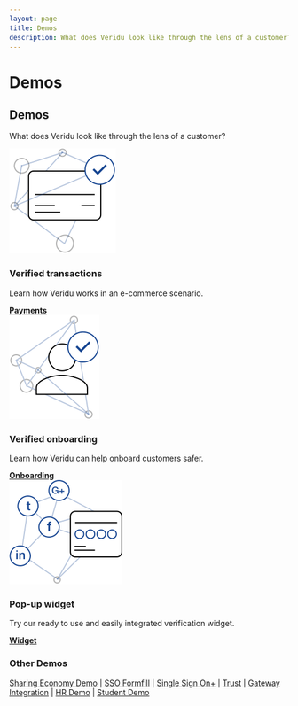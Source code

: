 ```yaml
---
layout: page
title: Demos
description: What does Veridu look like through the lens of a customer?
---
```

<div class="container-fluid">
    <div class="row">
        <div class="col-xs-12 col-sm-12 col-lg-12 padding-demo box crypto- wow animate fadeIn">
            <div class="tl-line">
            </div>
            <h1 class="visible-lg center thin">Demos</h1>
            <h2 class="hidden-lg center thin">Demos</h2>
            <div class="divider-header-3"></div>
            <p class="light center">
                What does Veridu look like through the lens of a customer?
            </p>
            <div class="row">
                <div class="col-xs-12 col-sm-4 col-lg-4 center story-howitworks divider">
                    <img class="center solutions-item" src="./svg/creditcard-1.svg">
                    <h3 class="center visible-xs visible-sm visible-md visible-lg">
                        Verified transactions
                    </h3>
                    <p class="center light">
                        Learn how Veridu works in an e-commerce scenario.
                    </p>
                    <div class="divider-4"></div>
                    <div class="center">
                        <a target="_blank"  href="http://demo.veridu.com/payments/" onclick="trackOutboundLink('http://demo.veridu.com/payments/'); pushToDrip('Visited a Demo | Payments '); return true;" class="secondary-button"><b class="darkblue">Payments</b></a>
                    </div>
                    <div class="divider-header-3"></div>
                </div>
                <div class="col-xs-12 col-sm-4 col-lg-4 center story-howitworks divider">   
                    <img class="center solutions-item" src="./svg/onboarding-1.svg">
                    <h3 class="center visible-xs visible-sm visible-md visible-lg">
                        Verified onboarding
                    </h3>
                    <p class="center light">
                        Learn how Veridu can help onboard customers safer.
                    </p>
                    <div class="divider-4"></div>
                    <div class="center">
                        <a target="_blank"  href="http://demo.veridu.com/onboarding/" onclick="trackOutboundLink('http://demo.veridu.com/onboarding/'); pushToDrip('Visited a Demo | Onboarding '); return true;" class="secondary-button"><b class="darkblue">Onboarding</b></a>
                    </div>
                    <div class="divider-header-3"></div>
                </div>
                <div class="col-xs-12 col-sm-4 col-lg-4 center story-howitworks divider">
                    <img class="center solutions-item" src="./svg/popupwidget.svg">
                    <h3 class="center visible-xs visible-sm visible-md visible-lg">
                        Pop-up widget
                    </h3>
                    <p class="center light">
                        Try our ready to use and easily integrated verification widget.
                    </p>
                    <div class="divider-4"></div>
                    <div class="center">
                        <a target="_blank"  href="http://demo.veridu.com/popup-widget/" onclick="trackOutboundLink(this); pushToDrip('Visited a Demo | Popup widget'); return true;" class="secondary-button"><b class="darkblue">Widget</b></a>
                    </div>
                    <div class="divider-header-3"></div>
                </div>
            </div>
            <div class="divider"></div>
            <h3 class="center">
                Other Demos
            </h3>
            <p class="light center">
                <a class="demo-link" onclick="trackOutboundLink(this); pushToDrip('Visited a Demo | Sharing Economy');  target="blank" href="http://demo.veridu.com/sharing-economy/"> Sharing Economy Demo</a> | 
                <a class="demo-link" onclick="trackOutboundLink(this); pushToDrip('Visited a Demo | SSO Formfill'); target="blank" href="http://demo.veridu.com/sso-formfill/">SSO Formfill</a> | 
                <a class="demo-link" onclick="trackOutboundLink(this); pushToDrip('Visited a Demo | Signle Sign On+'); target="blank" href="http://demo.veridu.com/tryit/sso/">Single Sign On+</a> | 
                <a class="demo-link" onclick="trackOutboundLink(this); pushToDrip('Visited a Demo | Trust'); target="blank" href="http://demo.veridu.com/tryit/trust/">Trust</a> | 
                <a class="demo-link" onclick="trackOutboundLink(this); pushToDrip('Visited a Demo | Gateway Integration'); target="blank" href="https://gateway.veridu.com/1.0/sample/social">Gateway Integration</a> | 
                <a class="demo-link" onclick="trackOutboundLink(this); pushToDrip('Visited a Demo | HR'); target="blank" href="https://gateway.veridu.com/1.0/hrdemo">HR Demo</a> | 
                <a class="demo-link" onclick="trackOutboundLink(this); pushToDrip('Visited a Demo | Student'); target="blank" href="https://gateway.veridu.com/1.0/studentdemo">Student Demo</a>
            </p>
        </div>
    </div>
</div>
